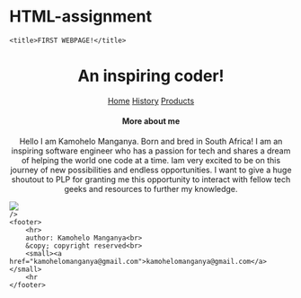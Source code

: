 # HTML-assignment
<!DOCTYPE html>
<html lang="en">
<head>

    <title>FIRST WEBPAGE!</title>
</head>
<body>
    <h1 align="center">An inspiring coder! </h1>
    <nav align="center">
        <a href="home.html">Home</a>
        <a href="history.html">History</a>
        <a href="products.html">Products</a>
    </nav>
    <h4 align="center"> More about me</h4>
    <p align="center">Hello I am Kamohelo Manganya. Born and bred in South Africa! I am an inspiring software engineer who has a passion for tech and shares a dream of helping the world one code at a time.
        Iam very excited to be on this journey of new possibilities and endless opportunities.
         I want to give a huge shoutout to PLP for granting me this opportunity to interact with fellow tech geeks and resources to further my knowledge.
         </p>
    <img src="https://www.gifcen.com/wp-content/uploads/2022/04/thumbs-up-gif-7.gif"
       style='display: block;
       margin-left: auto;
       margin-right: auto;'
    
    />
    <footer>
        <hr>
        author: Kamohelo Manganya<br>
        &copy; copyright reserved<br>
        <small><a href="kamohelomanganya@gmail.com">kamohelomanganya@gmail.com</a></small>
        <hr
    </footer>
</body>
</html>
